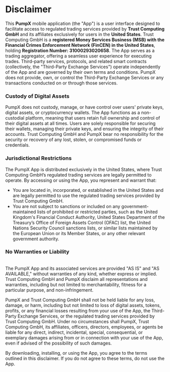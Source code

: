 # Disclaimer

This **PumpX** mobile application (the "App") is a user interface designed to facilitate access to regulated trading services provided by **Trust Computing GmbH** and its affiliates exclusively for users in the **United States**. Trust Computing GmbH is a **registered Money Services Business (MSB) with the Financial Crimes Enforcement Network (FinCEN) in the United States**, holding **Registration Number: 31000293020658**. The App serves as a trading aggregator, offering a seamless user experience for executing trades. Third-party services, protocols, and related smart contracts (collectively, the "Third-Party Exchange Services") operate independently of the App and are governed by their own terms and conditions. PumpX does not provide, own, or control the Third-Party Exchange Services or any transactions conducted on or through those services.

### Custody of Digital Assets

PumpX does not custody, manage, or have control over users' private keys, digital assets, or cryptocurrency wallets. The App functions as a non-custodial platform, meaning that users retain full ownership and control of their digital assets at all times. Users are solely responsible for securing their wallets, managing their private keys, and ensuring the integrity of their accounts. Trust Computing GmbH and PumpX bear no responsibility for the security or recovery of any lost, stolen, or compromised funds or credentials.

### Jurisdictional Restrictions

The PumpX App is distributed exclusively in the United States, where Trust Computing GmbH’s regulated trading services are legally permitted to operate. By accessing or using the App, you represent and warrant that:

* You are located in, incorporated, or established in the United States and are legally permitted to use the regulated trading services provided by Trust Computing GmbH.
* You are not subject to sanctions or included on any government-maintained lists of prohibited or restricted parties, such as the United Kingdom's Financial Conduct Authority, United States Department of the Treasury’s Office of Foreign Assets Control (OFAC) list, the United Nations Security Council sanctions lists, or similar lists maintained by the European Union or its Member States, or any other relevant government authority.

### No Warranties or Liability

\
The PumpX App and its associated services are provided "AS IS" and "AS AVAILABLE," without warranties of any kind, whether express or implied. Trust Computing GmbH and PumpX disclaim all representations and warranties, including but not limited to merchantability, fitness for a particular purpose, and non-infringement.

PumpX and Trust Computing GmbH shall not be held liable for any loss, damage, or harm, including but not limited to loss of digital assets, tokens, profits, or any financial losses resulting from your use of the App, the Third-Party Exchange Services, or the regulated trading services provided by Trust Computing GmbH. Under no circumstances shall PumpX, Trust Computing GmbH, its affiliates, officers, directors, employees, or agents be liable for any direct, indirect, incidental, special, consequential, or exemplary damages arising from or in connection with your use of the App, even if advised of the possibility of such damages.

By downloading, installing, or using the App, you agree to the terms outlined in this disclaimer. If you do not agree to these terms, do not use the App.
